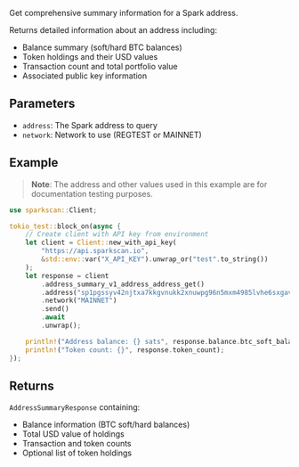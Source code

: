 Get comprehensive summary information for a Spark address.

Returns detailed information about an address including:
- Balance summary (soft/hard BTC balances)
- Token holdings and their USD values
- Transaction count and total portfolio value
- Associated public key information

## Parameters

- `address`: The Spark address to query
- `network`: Network to use (REGTEST or MAINNET)

## Example

> **Note**: The address and other values used in this example are for documentation testing purposes.

```rust
use sparkscan::Client;

tokio_test::block_on(async {
    // Create client with API key from environment
    let client = Client::new_with_api_key(
        "https://api.sparkscan.io",
        &std::env::var("X_API_KEY").unwrap_or("test".to_string())
    );
    let response = client
        .address_summary_v1_address_address_get()
        .address("sp1pgssyv42njtxa7kkgvnukk2xnuwpg96n5mxm4985lvhe6sxgavl902js39la8k")
        .network("MAINNET")
        .send()
        .await
        .unwrap();

    println!("Address balance: {} sats", response.balance.btc_soft_balance_sats);
    println!("Token count: {}", response.token_count);
});
```

## Returns

`AddressSummaryResponse` containing:
- Balance information (BTC soft/hard balances)
- Total USD value of holdings
- Transaction and token counts
- Optional list of token holdings
